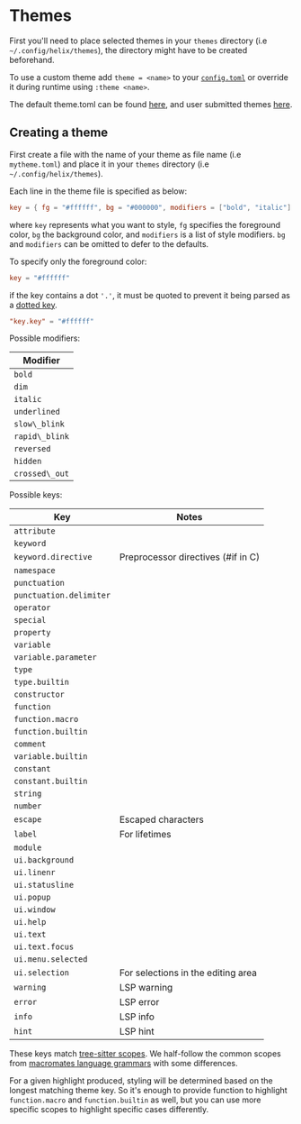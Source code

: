 # Themes

First you'll need to place selected themes in your `themes` directory (i.e `~/.config/helix/themes`), the directory might have to be created beforehand.

To use a custom theme add `theme = <name>` to your [`config.toml`](./configuration.md) or override it during runtime using `:theme <name>`.

The default theme.toml can be found [here](https://github.com/helix-editor/helix/blob/master/theme.toml), and user submitted themes [here](https://github.com/helix-editor/helix/blob/master/contrib/themes). 

## Creating a theme

First create a file with the name of your theme as file name (i.e `mytheme.toml`) and place it in your `themes` directory (i.e `~/.config/helix/themes`).

Each line in the theme file is specified as below:

```toml
key = { fg = "#ffffff", bg = "#000000", modifiers = ["bold", "italic"] }
```

where `key` represents what you want to style, `fg` specifies the foreground color, `bg` the background color, and `modifiers` is a list of style modifiers. `bg` and `modifiers` can be omitted to defer to the defaults.

To specify only the foreground color:

```toml
key = "#ffffff"
```

if the key contains a dot `'.'`, it must be quoted to prevent it being parsed as a [dotted key](https://toml.io/en/v1.0.0#keys).

```toml
"key.key" = "#ffffff"
```

Possible modifiers:

| Modifier       |
| ---            |
| `bold`         |
| `dim`          |
| `italic`       |
| `underlined`   |
| `slow\_blink`  |
| `rapid\_blink` |
| `reversed`     |
| `hidden`       |
| `crossed\_out` |

Possible keys:

| Key                     | Notes                               |
| ---                     | ---                                 |
| `attribute`             |                                     |
| `keyword`               |                                     |
| `keyword.directive`     | Preprocessor directives (\#if in C) |
| `namespace`             |                                     |
| `punctuation`           |                                     |
| `punctuation.delimiter` |                                     |
| `operator`              |                                     |
| `special`               |                                     |
| `property`              |                                     |
| `variable`              |                                     |
| `variable.parameter`    |                                     |
| `type`                  |                                     |
| `type.builtin`          |                                     |
| `constructor`           |                                     |
| `function`              |                                     |
| `function.macro`        |                                     |
| `function.builtin`      |                                     |
| `comment`               |                                     |
| `variable.builtin`      |                                     |
| `constant`              |                                     |
| `constant.builtin`      |                                     |
| `string`                |                                     |
| `number`                |                                     |
| `escape`                | Escaped characters                  |
| `label`                 | For lifetimes                       |
| `module`                |                                     |
| `ui.background`         |                                     |
| `ui.linenr`             |                                     |
| `ui.statusline`         |                                     |
| `ui.popup`              |                                     |
| `ui.window`             |                                     |
| `ui.help`               |                                     |
| `ui.text`               |                                     |
| `ui.text.focus`         |                                     |
| `ui.menu.selected`      |                                     |
| `ui.selection`          | For selections in the editing area  |
| `warning`               | LSP warning                         |
| `error`                 | LSP error                           |
| `info`                  | LSP info                            |
| `hint`                  | LSP hint                            |

These keys match [tree-sitter scopes](https://tree-sitter.github.io/tree-sitter/syntax-highlighting#theme). We half-follow the common scopes from [macromates language grammars](https://macromates.com/manual/en/language_grammars) with some differences.

For a given highlight produced, styling will be determined based on the longest matching theme key. So it's enough to provide function to highlight `function.macro` and `function.builtin` as well, but you can use more specific scopes to highlight specific cases differently.
